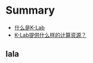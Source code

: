 # Summary

* [什么是K-Lab](6th-answer.md)
* [K-Lab提供什么样的计算资源？](1st-answer.md)

<!-- * [请问一个项目创建了之后它的数据集是不是就不能改动了]()
* [tab补全不会出来提示]() -->

## lala

<!-- * [kernel崩掉怎么办]()
* [多人组队时，提交Notebook文件怎么办？]()
* [一个比赛/训练营，有多个Notebook文件怎么办？]()
* [可以直接交本地Notebook吗]()
* [在Jupyter里面加目录]()
* [比赛提交信息错误]()
* [Notebook导出问题/格式]()
* [checkpint/model保存]()
* [持久化工作区大小，如何访问，数据丢失怎么办？]()
* [初始化资源报错？]()
* [页面显示busy]()
* [K-LAb检查内存和磁盘]()
* [zip/unzip file in K-Lab]()
* [run 评审脚本报错]()
* [pip命令可以在Kernel里面使用吗？]()
* [K-Lab可以fork自己的项目吗]()
* [如何检查资源使用情况？ free du]()
* [K-Lab能用pytorch吗？(计算框架)]()
* [参赛的token在哪里找？]()
* [K-Lab log输出 `%env MY_VAR=MY_VALUE`]()
* [关于paddlepaddle的一些闭坑技巧]()
* [Notebook共享需求]()
* [这个K-Lab经常运行出错后，/home/kesci/work下的文件就消失，运行python也没有任何输出]()
* [数据集怎么下载]()
* [kesci上有木有类似tqdm的进度条的包?]()
* [数据集挂载不上]()
* [提交之后报错]() -->